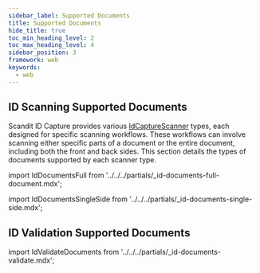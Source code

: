 ```yaml
---
sidebar_label: Supported Documents
title: Supported Documents
hide_title: true
toc_min_heading_level: 2
toc_max_heading_level: 4
sidebar_position: 3
framework: web
keywords:
  - web
---
```


## ID Scanning Supported Documents

Scandit ID Capture provides various [IdCaptureScanner](https://docs.scandit.com/data-capture-sdk/web/id-capture/api/id-capture-scanner.html#id-capture-scanner) types, each designed for specific scanning workflows. These workflows can involve scanning either specific parts of a document or the entire document, including both the front and back sides. This section details the types of documents supported by each scanner type.

import IdDocumentsFull from '../../../partials/_id-documents-full-document.mdx';

<IdDocumentsFull/>

import IdDocumentsSingleSide from '../../../partials/_id-documents-single-side.mdx';

<IdDocumentsSingleSide/>

## ID Validation Supported Documents

import IdValidateDocuments from '../../../partials/_id-documents-validate.mdx';

<IdValidateDocuments/>